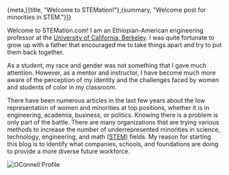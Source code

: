 {meta,[{title, "Welcome to STEMation!"},{summary, "Welcome post for minorities in STEM."}]}

Welcome to STEMation.com! I am an Ethiopian-American engineering professor at the [University of California, Berkeley](//oconnell.berkeley.edu). I was quite fortunate to grow up with a father that encouraged me to take things apart and try to put them back together. 

As a student, my race and gender was not something that I gave much attention. However, as a mentor and instructor, I have become much more aware of the perception of my identity  and the challenges faced by women and students of color in my classroom.

There have been numerous articles in the last few years about the low representation of women and minorities at top positions, whether it is in engineering, academia, business, or politics. Knowing there is a problem is only part of the battle. There are many organizations that are trying various methods to increase the number of underrepresented minorities in science, technology, engineering, and math ([STEM](//en.wikipedia.org/wiki/Science,_Technology,_Engineering,_and_Mathematics)) fields. My reason for starting this blog is to identify what companies, schools, and foundations are doing to provide a more diverse future workforce.


![OConnell Profile](/assets/images/OConnell_Portrait_sm2.jpg)

